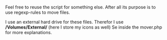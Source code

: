 Feel free to reuse the script for something else. After all its purpose is to use regexp-rules to move files.

I use an external hard drive for these files. 
Therefor I use **/Volumes/External/** (here I store my icons as well)
Se inside the mover.php for more explanations.
